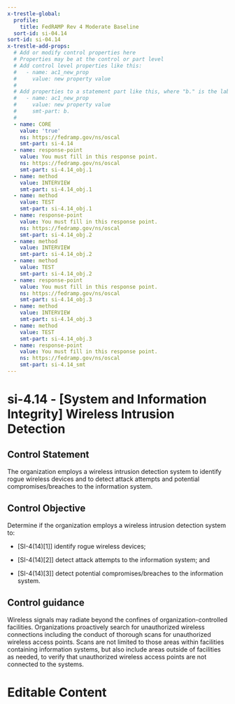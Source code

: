 ```yaml
---
x-trestle-global:
  profile:
    title: FedRAMP Rev 4 Moderate Baseline
  sort-id: si-04.14
sort-id: si-04.14
x-trestle-add-props:
  # Add or modify control properties here
  # Properties may be at the control or part level
  # Add control level properties like this:
  #   - name: ac1_new_prop
  #     value: new property value
  #
  # Add properties to a statement part like this, where "b." is the label of the target statement part
  #   - name: ac1_new_prop
  #     value: new property value
  #     smt-part: b.
  #
  - name: CORE
    value: 'true'
    ns: https://fedramp.gov/ns/oscal
    smt-part: si-4.14
  - name: response-point
    value: You must fill in this response point.
    ns: https://fedramp.gov/ns/oscal
    smt-part: si-4.14_obj.1
  - name: method
    value: INTERVIEW
    smt-part: si-4.14_obj.1
  - name: method
    value: TEST
    smt-part: si-4.14_obj.1
  - name: response-point
    value: You must fill in this response point.
    ns: https://fedramp.gov/ns/oscal
    smt-part: si-4.14_obj.2
  - name: method
    value: INTERVIEW
    smt-part: si-4.14_obj.2
  - name: method
    value: TEST
    smt-part: si-4.14_obj.2
  - name: response-point
    value: You must fill in this response point.
    ns: https://fedramp.gov/ns/oscal
    smt-part: si-4.14_obj.3
  - name: method
    value: INTERVIEW
    smt-part: si-4.14_obj.3
  - name: method
    value: TEST
    smt-part: si-4.14_obj.3
  - name: response-point
    value: You must fill in this response point.
    ns: https://fedramp.gov/ns/oscal
    smt-part: si-4.14_smt
---
```


# si-4.14 - \[System and Information Integrity\] Wireless Intrusion Detection

## Control Statement

The organization employs a wireless intrusion detection system to identify rogue wireless devices and to detect attack attempts and potential compromises/breaches to the information system.

## Control Objective

Determine if the organization employs a wireless intrusion detection system to:

- \[SI-4(14)[1]\] identify rogue wireless devices;

- \[SI-4(14)[2]\] detect attack attempts to the information system; and

- \[SI-4(14)[3]\] detect potential compromises/breaches to the information system.

## Control guidance

Wireless signals may radiate beyond the confines of organization-controlled facilities. Organizations proactively search for unauthorized wireless connections including the conduct of thorough scans for unauthorized wireless access points. Scans are not limited to those areas within facilities containing information systems, but also include areas outside of facilities as needed, to verify that unauthorized wireless access points are not connected to the systems.

# Editable Content

<!-- Make additions and edits below -->
<!-- The above represents the contents of the control as received by the profile, prior to additions. -->
<!-- If the profile makes additions to the control, they will appear below. -->
<!-- The above markdown may not be edited but you may edit the content below, and/or introduce new additions to be made by the profile. -->
<!-- If there is a yaml header at the top, parameter values may be edited. Use --set-parameters to incorporate the changes during assembly. -->
<!-- The content here will then replace what is in the profile for this control, after running profile-assemble. -->
<!-- The added parts in the profile for this control are below.  You may edit them and/or add new ones. -->
<!-- Each addition must have a heading either of the form ## Control my_addition_name -->
<!-- or ## Part a. (where the a. refers to one of the control statement labels.) -->
<!-- "## Control" parts are new parts added after the statement part. -->
<!-- "## Part" parts are new parts added into the top-level statement part with that label. -->
<!-- Subparts may be added with nested hash levels of the form ### My Subpart Name -->
<!-- underneath the parent ## Control or ## Part being added -->
<!-- See https://oscal-compass.github.io/compliance-trestle/tutorials/ssp_profile_catalog_authoring/ssp_profile_catalog_authoring for guidance. -->
